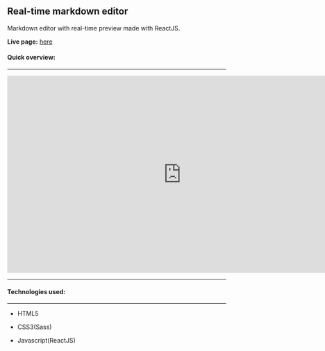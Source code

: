 ## Real-time markdown editor

Markdown editor with real-time preview made with ReactJS.

**Live page:** <a  href="https://silly-hypatia-4e641d.netlify.com/">here</a>

#### Quick overview:

<hr />

<iframe  src="https://player.vimeo.com/video/352279175"  width="800"  height="455"  frameborder="0"  allow="autoplay; fullscreen"  allowfullscreen></iframe>

<hr />

#### Technologies used:

<hr />

- HTML5

- CSS3(Sass)

- Javascript(ReactJS)
